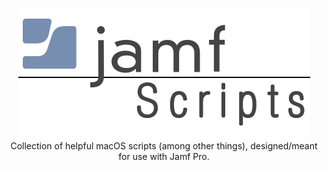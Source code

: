<p align="center">
<img align="center" src="https://github.com/trevoedwards/JamfScripts/blob/main/jamfScripts.png" />
<br>
Collection of helpful macOS scripts (among other things), designed/meant for use with Jamf Pro.
</p>
